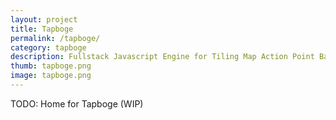 ```yaml
---
layout: project
title: Tapboge
permalink: /tapboge/
category: tapboge
description: Fullstack Javascript Engine for Tiling Map Action Point Based Browser Games akin to Urban Dead.
thumb: tapboge.png
image: tapboge.png
---
```


TODO: Home for Tapboge (WIP)